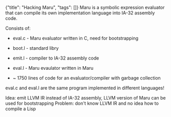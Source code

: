 {"title": "Hacking Maru", "tags": []}
Maru is a symbolic expression evaluator that can compile its own
implementation language into IA-32 assembly code.

Consists of:
* eval.c - Maru evaluator written in C, need for bootstrapping

* boot.l - standard libry
* emit.l - compiler to IA-32 assembly code
* eval.l - Maru evaulator written in Maru
* ~ 1750 lines of code for an evaluator/compiler with garbage collection

eval.c and eval.l are the same program implemented in different languages!

Idea: emit LLVM IR instead of IA-32 assembly, LLVM version of Maru can be used for bootstrapping
Problem: don't know LLVM IR and no idea how to compile a Lisp

